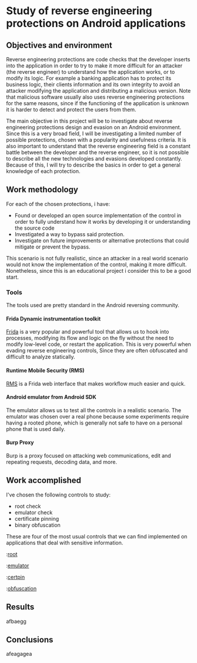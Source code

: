 # Study of reverse engineering protections on Android applications

<div class="page"/>

## Objectives and environment

Reverse engineering protections are code checks that the developer inserts into the application in order to try to make it more difficult for an attacker (the reverse engineer) to understand how the application works, or to modify its logic. For example a banking application has to protect its business logic, their clients information and its own integrity to avoid an attacker modifying the application and distributing a malicious version. Note that malicious software usually also uses reverse engineering protections for the same reasons, since if the functioning of the application is unknown it is harder to detect and protect the users from them.

The main objective in this project will be to investigate about reverse engineering protections design and evasion on an Android environment. Since this is a very broad field, I will be investigating a limited number of possible protections, chosen with a popularity and usefulness criteria. It is also important to understand that the reverse engineering field is a constant battle between the developer and the reverse engineer, so it is not possible to describe all the new technologies and evasions developed constantly. Because of this, I will try to describe the basics in order to get a general knowledge of each protection.

<div class="page"/>

## Work methodology

For each of the chosen protections, i have:

* Found or developed an open source implementation of the control in order to fully understand how it works by developing it or understanding the source code
* Investigated a way to bypass said protection.
* Investigate on future improvements or alternative protections that could mitigate or prevent the bypass.

This scenario is not fully realistic, since an attacker in a real world scenario would not know the implementation of the control, making it more difficult. Nonetheless, since this is an educational project i consider this to be a good start.

### Tools

The tools used are pretty standard in the Android reversing community.

#### Frida Dynamic instrumentation toolkit

[Frida](https://frida.re/) is a very popular and powerful tool that allows us to hook into processes, modifying its flow and logic on the fly without the need to modify low-level code, or restart the application. This is very powerful when evading reverse engineering controls, Since they are often obfuscated and difficult to analyze statically.

#### Runtime Mobile Security (RMS)

[RMS](https://github.com/m0bilesecurity/RMS-Runtime-Mobile-Security) is a Frida web interface that makes workflow much easier and quick.

#### Android emulator from Android SDK

The emulator allows us to test all the controls in a realistic scenario. The emulator was chosen over a real phone because some experiments require having a rooted phone, which is generally not safe to have on a personal phone that is used daily.

#### Burp Proxy

Burp is a proxy focused on attacking web communications, edit and repeating requests, decoding data, and more.

<div class="page"/>

## Work accomplished

I've chosen the following controls to study:

* root check
* emulator check
* certificate pinning
* binary obfuscation

These are four of the most usual controls that we can find implemented on applications that deal with sensitive information.

<div class="page"/>

:[root](root_detection/root.md)

<div class="page"/>

:[emulator](emulator_detection/emulator.md)

<div class="page"/>

:[certpin](certificate_pinning/certificate_pinning.md)

<div class="page"/>

:[obfuscation](obfuscation/obfuscation.md)

<div class="page"/>

## Results

afbaegg

<div class="page"/>

## Conclusions

afeagagea
